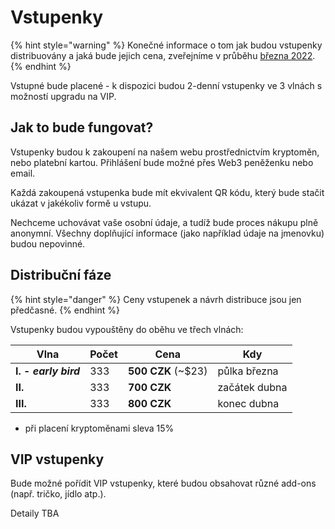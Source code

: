# Vstupenky

{% hint style="warning" %}
Konečné informace o tom jak budou vstupenky distribuovány a jaká bude jejich cena, zveřejníme v průběhu [března 2022](../roadmap.md#brezen-2022).
{% endhint %}

Vstupné bude placené - k dispozici budou 2-denní vstupenky ve 3 vlnách s možností upgradu na VIP.&#x20;

## Jak to bude fungovat?

Vstupenky budou k zakoupení na našem webu prostřednictvím kryptoměn, nebo platební kartou. Přihlášení bude možné přes Web3 peněženku nebo email.

Každá zakoupená vstupenka bude mít ekvivalent QR kódu, který bude stačit ukázat v jakékoliv formě u vstupu.

Nechceme uchovávat vaše osobní údaje, a tudíž bude proces nákupu plně anonymní. Všechny doplňující informace (jako například údaje na jmenovku) budou nepovinné.

## Distribuční fáze

{% hint style="danger" %}
Ceny vstupenek a návrh distribuce jsou jen předčasné.
{% endhint %}

Vstupenky budou vypouštěny do oběhu ve třech vlnách:

<table><thead><tr><th>Vlna</th><th data-type="number">Počet</th><th>Cena</th><th>Kdy</th></tr></thead><tbody><tr><td><strong>I. - </strong><em><strong>early bird</strong></em></td><td>333</td><td><strong>500 CZK</strong> (~$23)</td><td>půlka března</td></tr><tr><td><strong>II.</strong></td><td>333</td><td><strong>700 CZK</strong></td><td>začátek dubna</td></tr><tr><td><strong>III.</strong></td><td>333</td><td><strong>800 CZK</strong></td><td>konec dubna</td></tr></tbody></table>

* při placení kryptoměnami sleva 15%

## VIP vstupenky

Bude možné pořídit VIP vstupenky, které budou obsahovat různé add-ons (např. tričko, jídlo atp.).

Detaily TBA
